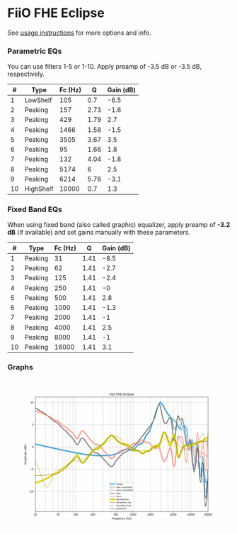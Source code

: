 # FiiO FHE Eclipse
See [usage instructions](https://github.com/jaakkopasanen/AutoEq#usage) for more options and info.

### Parametric EQs
You can use filters 1-5 or 1-10. Apply preamp of -3.5 dB or -3.5 dB, respectively.

|   # | Type      |   Fc (Hz) |    Q |   Gain (dB) |
|-----|-----------|-----------|------|-------------|
|   1 | LowShelf  |       105 | 0.7  |        -6.5 |
|   2 | Peaking   |       157 | 2.73 |        -1.6 |
|   3 | Peaking   |       429 | 1.79 |         2.7 |
|   4 | Peaking   |      1466 | 1.58 |        -1.5 |
|   5 | Peaking   |      3505 | 3.67 |         3.5 |
|   6 | Peaking   |        95 | 1.66 |         1.8 |
|   7 | Peaking   |       132 | 4.04 |        -1.8 |
|   8 | Peaking   |      5174 | 6    |         2.5 |
|   9 | Peaking   |      6214 | 5.76 |        -3.1 |
|  10 | HighShelf |     10000 | 0.7  |         1.3 |

### Fixed Band EQs
When using fixed band (also called graphic) equalizer, apply preamp of **-3.2 dB** (if available) and set gains manually with these parameters.

|   # | Type    |   Fc (Hz) |    Q |   Gain (dB) |
|-----|---------|-----------|------|-------------|
|   1 | Peaking |        31 | 1.41 |        -8.5 |
|   2 | Peaking |        62 | 1.41 |        -2.7 |
|   3 | Peaking |       125 | 1.41 |        -2.4 |
|   4 | Peaking |       250 | 1.41 |        -0   |
|   5 | Peaking |       500 | 1.41 |         2.8 |
|   6 | Peaking |      1000 | 1.41 |        -1.3 |
|   7 | Peaking |      2000 | 1.41 |        -1   |
|   8 | Peaking |      4000 | 1.41 |         2.5 |
|   9 | Peaking |      8000 | 1.41 |        -1   |
|  10 | Peaking |     16000 | 1.41 |         3.1 |

### Graphs
![](./FiiO%20FHE%20Eclipse.png)
